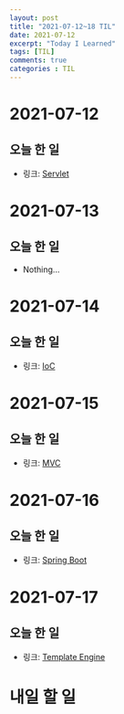 ```yaml
---
layout: post
title: "2021-07-12~18 TIL"
date: 2021-07-12
excerpt: "Today I Learned"
tags: [TIL]
comments: true
categories : TIL
---
```


# 2021-07-12
## 오늘 한 일    
- 링크: [Servlet](https://l-zzu-h.tistory.com/entry/Servlet-2)

# 2021-07-13
## 오늘 한 일    
- Nothing...

# 2021-07-14
## 오늘 한 일    
- 링크: [IoC](https://l-zzu-h.tistory.com/entry/Spring-MVC)

# 2021-07-15
## 오늘 한 일    
- 링크: [MVC](https://l-zzu-h.tistory.com/entry/Spring-MVC-1)

# 2021-07-16
## 오늘 한 일    
- 링크: [Spring Boot](https://l-zzu-h.tistory.com/entry/Spring-Boot)

# 2021-07-17
## 오늘 한 일
- 링크: [Template Engine](https://l-zzu-h.tistory.com/entry/%EC%A0%95%EC%A0%81-%EC%9E%90%EC%9B%90-%EA%B4%80%EB%A6%AC%EC%99%80-%ED%85%9C%ED%94%8C%EB%A6%BF-%EC%97%94%EC%A7%84)

# 내일 할 일
